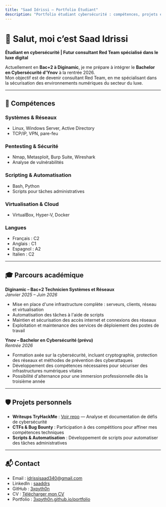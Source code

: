 ```yaml
---
title: "Saad Idrissi — Portfolio Étudiant"
description: "Portfolio étudiant cybersécurité : compétences, projets et contact"
---
```


# 👋 Salut, moi c’est Saad Idrissi

**Étudiant en cybersécurité | Futur consultant Red Team spécialisé dans le luxe digital**

Actuellement en **Bac+2 à Diginamic**, je me prépare à intégrer le **Bachelor en Cybersécurité d'Ynov** à la rentrée 2026.  
Mon objectif est de devenir consultant Red Team, en me spécialisant dans la sécurisation des environnements numériques du secteur du luxe.

---

## 🔧 Compétences

### Systèmes & Réseaux
- Linux, Windows Server, Active Directory
- TCP/IP, VPN, pare-feu

### Pentesting & Sécurité
- Nmap, Metasploit, Burp Suite, Wireshark
- Analyse de vulnérabilités

### Scripting & Automatisation
- Bash, Python
- Scripts pour tâches administratives

### Virtualisation & Cloud
- VirtualBox, Hyper-V, Docker

### Langues
- Français : C2
- Anglais : C1
- Espagnol : A2
- Italien : C2

---

## 🎓 Parcours académique

**Diginamic – Bac+2 Technicien Systèmes et Réseaux**  
*Janvier 2025 – Juin 2026*

- Mise en place d'une infrastructure complète : serveurs, clients, réseau et virtualisation
- Automatisation des tâches à l'aide de scripts
- Maintien et sécurisation des accès internet et connexions des réseaux
- Exploitation et maintenance des services de déploiement des postes de travail

**Ynov – Bachelor en Cybersécurité (prévu)**  
*Rentrée 2026*

- Formation axée sur la cybersécurité, incluant cryptographie, protection des réseaux et méthodes de prévention des cyberattaques
- Développement des compétences nécessaires pour sécuriser des infrastructures numériques vitales
- Possibilité d'alternance pour une immersion professionnelle dès la troisième année

---

## 🛡️ Projets personnels

- **Writeups TryHackMe** : [Voir repo](https://github.com/3xpyth0n/writeups) — Analyse et documentation de défis de cybersécurité
- **CTFs & Bug Bounty** : Participation à des compétitions pour affiner mes compétences techniques
- **Scripts & Automatisation** : Développement de scripts pour automatiser des tâches administratives

---

## 📬 Contact

- Email : [idrissisaad340@gmail.com](mailto:idrissisaad340@gmail.com)
- LinkedIn : [saaddrs](https://linkedin.com/in/saaddrs)
- GitHub : [3xpyth0n](https://github.com/3xpyth0n)
- CV : [Télécharger mon CV](assets/CV_Saad_Idrissi.pdf)
- Portfolio : [3xpyth0n.github.io/portfolio](https://3xpyth0n.github.io/portfolio)

